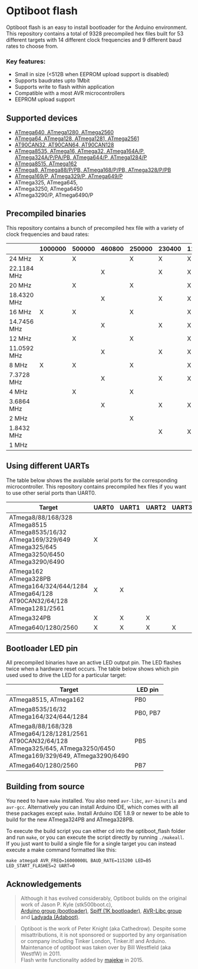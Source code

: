 # Optiboot flash
Optiboot flash is an easy to install bootloader for the Arduino environment. 
This repository contains a total of 9328 precompiled hex files built for 53 different targets with 14 different clock frequencies and 9 different baud rates to choose from.


### Key features:
* Small in size (<512B when EEPROM upload support is disabled)
* Supports baudrates upto 1Mbit
* Supports write to flash within application
* Compatible with a most AVR microcontrollers
* EEPROM upload support 


## Supported devices
* [ATmega640, ATmega1280, ATmega2560](https://github.com/MCUdude/MegaCore)
* [ATmega64, ATmega128, ATmega1281, ATmega2561](https://github.com/MCUdude/MegaCore)
* [AT90CAN32, AT90CAN64, AT90CAN128](https://github.com/MCUdude/MegaCore)
* [ATmega8535, ATmega16, ATmega32, ATmega164A/P, ATmega324A/P/PA/PB, ATmega644/P, ATmega1284/P](https://github.com/MCUdude/MightyCore)
* [ATmega8515, ATmega162](https://github.com/MCUdude/MajorCore)
* [ATmega8, ATmega88/P/PB, ATmega168/P/PB, ATmega328/P/PB](https://github.com/MCUdude/MiniCore)
* [ATmega169/P, ATmega329/P, ATmega649/P](https://github.com/MCUdude/ButterflyCore)
* ATmega325, ATmega645,
* ATmega3250, ATmega6450
* ATmega3290/P, ATmega6490/P


## Precompiled binaries
This repository contains a bunch of precompiled hex file with a variety of clock frequencies and baud rates:

|             | 1000000 | 500000 | 460800 | 250000 | 230400 | 115200 | 57600 | 38400 | 19200 | 9600 |
|-------------|---------|--------|--------|--------|--------|--------|-------|-------|-------|------|
| 24 MHz      |  X      |  X     |        |  X     |  X     |  X     |  X    |  X    |  X    |      |
| 22.1184 MHz |         |        |  X     |        |  X     |  X     |  X    |  X    |  X    |      |
| 20 MHz      |         |  X     |        |  X     |        |  X     |       |       |  X    |      |
| 18.4320 MHz |         |        |  X     |        |  X     |  X     |  X    |  X    |  X    |  X   |
| 16 MHz      |  X      |  X     |        |  X     |        |  X     |       |  X    |  X    |  X   |
| 14.7456 MHz |         |        |  X     |        |  X     |  X     |  X    |  X    |  X    |  X   | 
| 12 MHz      |         |  X     |        |  X     |        |  X     |  X    |       |  X    |  X   |
| 11.0592 MHz |         |        |  X     |        |  X     |  X     |  X    |  X    |  X    |  X   | 
| 8 MHz       |  X      |  X     |        |  X     |        |  X     |  X    |  X    |  X    |  X   |
| 7.3728 MHz  |         |        |  X     |        |  X     |  X     |  X    |  X    |  X    |  X   | 
| 4 MHz       |         |  X     |        |  X     |        |        |       |       |  X    |  X   |
| 3.6864 MHz  |         |        |  X     |        |  X     |  X     |  X    |  X    |  X    |  X   | 
| 2 MHz       |         |        |        |  X     |        |        |       |       |  X    |  X   |
| 1.8432 MHz  |         |        |        |        |  X     |  X     |  X    |  X    |  X    |  X   | 
| 1 MHz       |         |        |        |        |        |        |       |       |       |  X   | 


## Using different UARTs
The table below shows the available serial ports for the corresponding microcontroller. This repository contains precompiled hex files if you want to use other serial ports than UART0.

| Target                                                                                                                                             | UART0 | UART1 | UART2 | UART3 |
|----------------------------------------------------------------------------------------------------------------------------------------------------|-------|-------|-------|-------|
| ATmega8/88/168/328 <br/> ATmega8515 <br/> ATmega8535/16/32 <br/> ATmega169/329/649 <br/> ATmega325/645 <br/> ATmega3250/6450 <br/> ATmega3290/6490 | X     |       |       |       |
| ATmega162 <br/> ATmega328PB <br/> ATmega164/324/644/1284 <br/> ATmega64/128 <br/> AT90CAN32/64/128 <br/> ATmega1281/2561                           | X     | X     |       |       |
| ATmega324PB                                                                                                                                        | X     | X     | X     |       |
| ATmega640/1280/2560                                                                                                                                | X     | X     | X     | X     |

## Bootloader LED pin
All precompiled binaries have an active LED output pin. The LED flashes twice when a hardware reset occurs. The table below shows which pin used used to drive the LED for a particular target:

| Target                                                                                                                                               | LED pin  |
|------------------------------------------------------------------------------------------------------------------------------------------------------|----------|
| ATmega8515, ATmega162                                                                                                                                | PB0      |
| ATmega8535/16/32 <br/> ATmega164/324/644/1284                                                                                                        | PB0, PB7 |
| ATmega8/88/168/328 <br/> ATmega64/128/1281/2561 <br/> AT90CAN32/64/128 <br/> ATmega325/645, ATmega3250/6450 <br/> ATmega169/329/649, ATmega3290/6490 | PB5      |
| ATmega640/1280/2560                                                                                                                                  | PB7      |

## Building from source
You need to have `make` installed. You also need `avr-libc`, `avr-binutils` and `avr-gcc`. Alternatively you can install Arduino IDE, which comes with all these packages except `make`.
Install Arduino IDE 1.8.9 or newer to be able to build for the new ATmega324PB and ATmega328PB.

To execute the build script you can either cd into the optiboot_flash folder and run `make`, or you can execute the script directly by running `./makeall`.  
If you just want to build a single file for a single target you can instead execute a make command formatted like this:

`make atmega8 AVR_FREQ=16000000L BAUD_RATE=115200 LED=B5 LED_START_FLASHES=2 UART=0`

## Acknowledgements

> Although it has evolved considerably, Optiboot builds on the original work of Jason P. Kyle (stk500boot.c), <br/>
[Arduino group (bootloader)](http://arduino.cc), [Spiff (1K bootloader)](http://spiffie.org/know/arduino_1k_bootloader/bootloader.shtml),
[AVR-Libc group](http://nongnu.org/avr-libc) and [Ladyada (Adaboot)](http://www.ladyada.net/library/arduino/bootloader.html).

> Optiboot is the work of Peter Knight (aka Cathedrow). Despite some misattributions, it is not sponsored or supported by any organisation or company including Tinker London, Tinker.it! and Arduino. <br/>
> Maintenance of optiboot was taken over by Bill Westfield (aka WestfW) in 2011. <br/>
> Flash write functionality added by [majekw](https://github.com/majekw/) in 2015.
